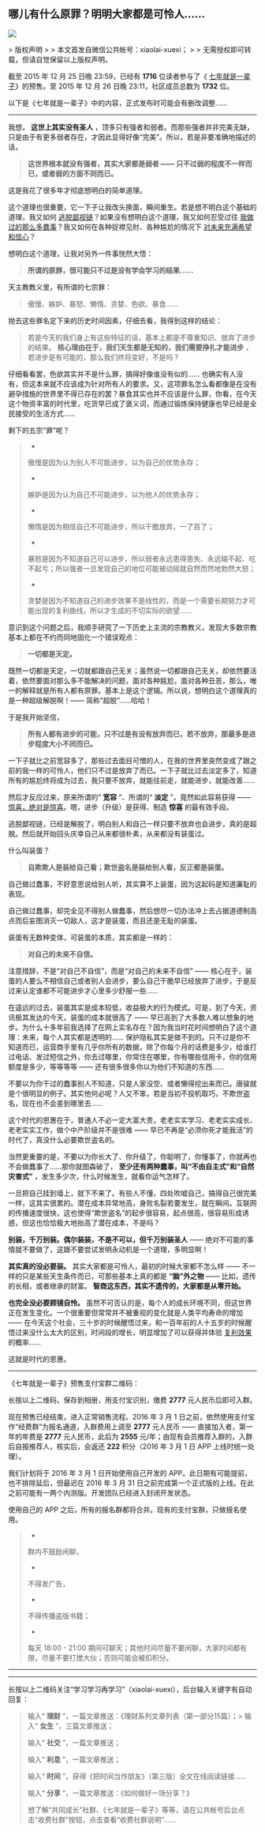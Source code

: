 ## 哪儿有什么原罪？明明大家都是可怜人……
 ![](http://mmbiz.qpic.cn/mmbiz/BDcu2rMySicqJFFAABia4Bd1t0PE7nxIgNcobJak1IRr6qiah236KjRGpicicJynBlSD6Xqs5NYsZM20ArL3yibE0APg/640?wx_fmt=jpeg&wxfrom=5)
<head><meta http-equiv="Content-Type" content="text/html; charset=utf-8"></head>
> 版权声明
> 
> 本文首发自微信公共帐号：xiaolai-xuexi；
> 
> 无需授权即可转载，但请自觉保留以上版权声明。

截至 2015 年 12 月 25 日晚 23:59，已经有 **1716** 位读者参与了《 [七年就是一辈子](http://mp.weixin.qq.com/s?__biz=MzAxNzI4MTMwMw==&mid=400958375&idx=1&sn=c7b676a29d793ef95f731f479a02ad23&scene=21#wechat_redirect)》的预售。至 2015 年 12 月 26 日晚 23:11，社区成员总数为 **1732** 位。

以下是《七年就是一辈子》中的内容，正式发布时可能会有删改调整……

* * *

我想， **这世上其实没有圣人** ，顶多只有强者和弱者。而那些强者并非完美无缺，只是由于有更多弱者存在，才因此显得好像“完美”。所以，若是非要准确地描述的话，

> **这世界根本就没有强者，其实大家都是弱者 —— 只不过弱的程度不一样而已，或者弱的方面不同而已。**

这是我花了很多年才彻底想明白的简单道理。

这个道理也很重要，它一下子让我改头换面，瞬间重生。若是想不明白这个基础的道理，我又如何 [逃脱鄙视链](http://mp.weixin.qq.com/s?__biz=MzAxNzI4MTMwMw==&mid=400922576&idx=1&sn=773739ddbca631dd9c541b408ea7f933&scene=21#wechat_redirect)？如果没有想明白这个道理，我又如何忍受过往 [我做过的那么多蠢事](http://mp.weixin.qq.com/s?__biz=MzAxNzI4MTMwMw==&mid=401031950&idx=1&sn=105835f49b0abad6f68ff9f49ba7303e&scene=21#wechat_redirect)？我又如何在各种捉襟见肘、各种尴尬的情况下 [对未来充满希望和信心](http://mp.weixin.qq.com/s?__biz=MzAxNzI4MTMwMw==&mid=401199907&idx=1&sn=0d5395ca0f0737afefc72a48c7ecd278&scene=21#wechat_redirect)？

想明白这个道理，让我对另外一件事恍然大悟：

> **所谓的原罪，很可能只不过是没有学会学习的结果……**

天主教教义里，有所谓的七宗罪：

> 傲慢、嫉妒、暴怒、懒惰、贪婪、色欲、暴食……

抛去这些罪名定下来的历史时间因素，仔细去看，我得到这样的结论：

> 若是今天的我们身上有这些特征的话，基本上都是不尊重知识、放弃了进步的结果。 **核心理由在于，我们天生都是无知的，我们需要挣扎才能进步** ，若进步是有可能的，那么我们终将变好，不是吗？

仔细看看罢，色欲其实并不是什么罪，搞得好像谁没有似的…… 也确实有人没有，但这本来就不应该成为针对所有人的要求。又，这项罪名怎么看都像是在没有避孕措施的世界里不得已存在的罢？暴食其实也并不应该是什么罪，你看，在今天这个物资丰富的时代里，吃货早已成了褒义词，而通过锻炼保持健康也早已经是全民接受的生活方式……

剩下的五宗“罪”呢？

> - 
> 
> 傲慢是因为认为别人不可能进步，以为自己的优势永存；
> 
> - 
> 
> 嫉妒是因为认为自己不可能进步，以为他人的优势永存；
> 
> - 
> 
> 懒惰是因为相信自己不可能进步，所以干脆放弃，一了百了；
> 
> - 
> 
> 暴怒是因为不知道自己可以进步，所以弱者永远患得患失、永远输不起、吃不起亏；所以强者一旦发现自己的地位可能被动摇就自然而然地勃然大怒；
> 
> - 
> 
> 贪婪是因为不知道自己的进步效果不是线性的，而是一个需要长期努力才可能出现的复利曲线，所以才生成的不切实际的欲望……

意识到这个问题之后，我顺手研究了一下历史上主流的宗教教义，发现大多数宗教基本上都在不约而同地固化一个错误观点：

> **一切都是天定。**

既然一切都是天定，一切就都跟自己无关；虽然说一切都跟自己无关，却依然要活着，依然要面对那么多不能解决的问题，面对各种尴尬，面对各种丑恶，那么，唯一的解释就是所有人都有原罪。基本上是这个逻辑。所以说，想明白这个道理真的是一种超级解脱啊！—— 简称“超脱”……哈哈！

于是我开始坚信，

> **所有人都有进步的可能，只不过是有没有放弃而已，若不放弃，那最多是进步程度大小不同而已。**

一下子就比之前宽容多了，那些过去面目可憎的人，在我的世界里突然变成了跟之前的我一样的可怜人，他们只不过是放弃了而已。一下子就比过去淡定多了，知道所有的尴尬终将成为过去，我只要不放弃，就能往前走，就能进步，就能改善……

然后才反应过来，原来所谓的“ **宽容** ”、所谓的“ **淡定** ”，竟然如此容易获得 —— [惊喜，绝对是惊喜](http://mp.weixin.qq.com/s?__biz=MzAxNzI4MTMwMw==&mid=400793862&idx=1&sn=468e4eca4bca8a7cd5e23ca66d1c8d42&scene=21#wechat_redirect)。嗯，进步（升级）是获得、制造 **惊喜** 的最有效手段。

逃脱鄙视链，已经是解脱了，明白别人和自己一样只要不放弃也会进步，真的是超脱。然后就开始回头庆幸自己从来都很朴素，从来都没有装蛋过。

什么叫装蛋？

> **自欺欺人是装给自己看；欺世盗名是装给别人看，反正都是装蛋。**

自己做过蠢事，不好意思说给别人听，其实算不上装蛋，因为这起码是知道廉耻的表现。

自己做过蠢事，却完全见不得别人做蠢事，然后想尽一切办法冲上去占据道德制高点而后妄图消灭一切敌人，这才是装蛋，而且还是无耻的装蛋。

装蛋有无数种变体，可装蛋的本质，其实都是一样的：

> **对自己的未来不自信。**

注意措辞，不是“对自己不自信”，而是“对自己的未来不自信” —— 核心在于，装蛋的人要么不相信自己或者别人会进步，要么自己干脆早已经放弃了进步，于是反过来认定谁都不可能进步才心里多少舒服一些……

在遥远的过去，装蛋其实是成本较低，收益极大的行为模式。可是，到了今天，资讯极其发达的今天，装蛋的成本就很高了 —— 早已高到了大多数人难以想象的地步。为什么十多年前我选择了在网上实名存在？因为我当时花时间想明白了这个道理：未来，每个人其实都是透明的…… 保护隐私其实是做不到的。只不过是你不知道而已，运营商手里有几乎你所有的数据，除了你每个月的话费是多少，给谁打过电话、发过短信之外，你去过哪里，你常住在哪里，你有哪些信用卡，你的信用额度是多少，等等等等 —— 还有很多很多你以为他们不知道的东西……

不要以为你干过的蠢事别人不知道，只是人家没空、或者懒得挖出来而已。唐骏就是个很明显的例子。其实他何必呢？人又不笨，若是当初不投机取巧，不欺世盗名，现在也不会差到哪里去……

这个时代的恩惠在于，普通人不必一定大富大贵，老老实实学习、老老实实成长、老老实实工作，做个中产阶级并不是很难 —— 早已不再是“必须你死才能我活”的时代了，真没什么必要欺世盗名的。

当然更重要的是，不要以为你长大了、你升级了，你聪明了，你懂事了，你就再也不会做蠢事了……那你就图森破了， **至少还有两种蠢事，叫“不由自主式”和“自然灾害式”** ，发生多少次，什么时候发生，就看你运气怎样了。

一旦把自己挂到墙上，就下不来了。有些人不懂，四处吹嘘自己，搞得自己很完美一样，这其实很累的。潜在成本异常地高，身败名裂若要发生，就在瞬间。互联网的传播速度很快，这也使得“欺世盗名”的起步很容易，起点很高，很容易形成诱惑，但这也恰恰极大地抬高了潜在成本，不是吗？

**别装，千万别装。偶尔装装，不是不可以，但千万别装圣人** —— 绝对不可能的事情就不要做了，这跟不要尝试发明永动机是一个道理，多明显啊！

**其实真的没必要装。** 其实大家都是可怜人，最初的时候大家都不怎么样 —— 不一样的只是某些天生条件而已，可那些基本上真的都是 **“脑”外之物** —— 比如，遗传的长相，或者继承的财富。 **智商这东西，其实不遗传的，大家都是从零开始。**

**也完全没必要顾镜自怜。** 虽然不可否认的是，每个人的成长环境不同，但这世界正在发生变化。一个很重要但常常并不被重视的变化就是人类平均寿命的增加 —— 在今天这个社会，三十岁的时候醒悟过来，和一百年前的人十五岁的时候醒悟过来没什么太大的区别，时间段的增长，明显增加了可以获得并体验 [复利效果](http://mp.weixin.qq.com/s?__biz=MzAxNzI4MTMwMw==&mid=401199907&idx=1&sn=0d5395ca0f0737afefc72a48c7ecd278&scene=21#wechat_redirect)的概率……

这就是时代的恩惠。

* * *

《七年就是一辈子》预售支付宝群二维码：



长按以上二维码，保存到相册，用支付宝识别，缴费 **2777** 元人民币后即可入群。

现在预售已经结束，进入正常销售流程。2016 年 3 月 1 日之前，依然使用支付宝作“经费群”为报名通道，入群费用上调至 **2777** 元人民币 —— 直接加入者，第一年的年费是 **2777** 元人民币，此后为 **2555** 元/年；由现有会员推荐入群的，入群后自报推荐人，核实后，会返还 **222** 积分（2016 年 3 月 1 日 APP 上线时统一处理）。

我们计划将于 2016 年 3 月 1 日开始使用自己开发的 APP。此日期有可能提前，也不排除延后，但最迟在 2016 年 3 月 31 日之前完成第一个正式版的上线。在此之前可能有一两个内测版。开发团队已经进入封闭开发状态。

使用自己的 APP 之后，所有的报名群都将合并。现有的支付宝群，只做报名使用。

> - 
> 
> 群内不鼓励闲聊，
> 
> - 
> 
> 不得发广告，
> 
> - 
> 
> 不得传播盗版书籍；
> 
> - 
> 
> 每天 18:00 - 21:00 期间可聊天；其他时间尽量不要闲聊，大家时间都有限，尽量不要打搅大伙；否则可能会被扣积分。

* * *



* * *

长按以上二维码关注“学习学习再学习”（xiaolai-xuexi），后台输入关键字有自动回复：

> 输入“ **理财** ”，一篇文章推送：《理财系列文章列表（第一部分15篇）；> 输入“ **女生** ”，三篇文章推送；
> 
> 输入“ **社交** ”，一篇文章推送；
> 
> 输入“ **利息** ”，一篇文章推送；
> 
> 输入“ **时间** ”，获得《把时间当作朋友》（第三版）全文在线阅读链接……
> 
> 输入“ **分享** ”，一篇文章推送：《如何做好一场分享？》
> 
> 想了解“共同成长”社群、《七年就是一辈子》等等，请在公共帐号后台点击“收费社群”按钮，点击查看“收费社群说明”……

